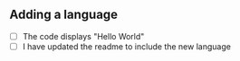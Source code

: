 ## Adding a language

- [ ] The code displays "Hello World"
- [ ] I have updated the readme to include the new language
